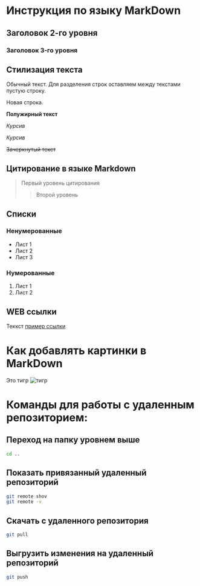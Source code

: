 # Инструкция по языку MarkDown

## Заголовок 2-го уровня
### Заголовок 3-го уровня

## Стилизация текста 
Обычный текст. Для разделения строк оставляем между текстами пустую строку.

Новая строка.

**Полужирный текст**

*Курсив*

_Курсив_ 

~~Зачеркнутый текст~~

## Цитирование в языке Markdown
> Первый уровень цитирования
>> Второй уровень

## Списки
### Ненумерованные
* Лист 1
* Лист 2
* Лист 3

### Нумерованные 
1. Лист 1
2. Лист 2

## WEB ссылки
Теккст [пример ссылки](http.example.com "Всплывающая подсказка")

# Как добавлять картинки в MarkDown
Это тигр
![тигр](тигр.jpg)

# Команды для работы с удаленным репозиторием:

## Переход на папку уровнем выше
```sh
cd ..
```

## Показать привязанный удаленный репозиторий
```sh
git remote shov
git remote -v
```

## Скачать с удаленного репозитория
```sh
git pull
```

## Выгрузить изменения на удаленный репозиторий 
```sh
git push
```